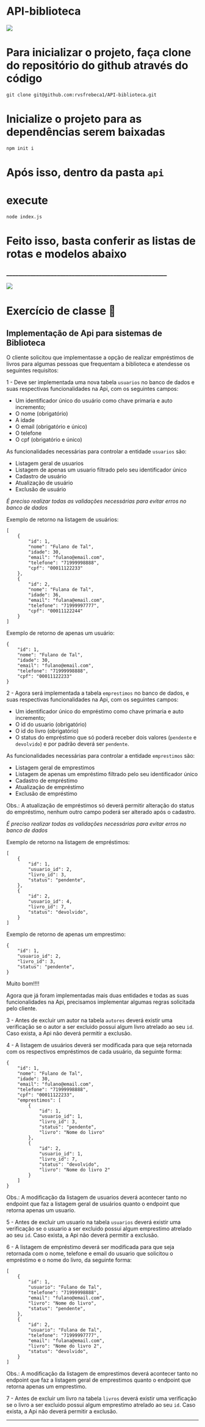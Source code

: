 # API-biblioteca


![](https://i.imgur.com/xG74tOh.png)

# Para inicializar o projeto, faça clone do repositório do github através do código
`git clone git@github.com:rvsfrebeca1/API-biblioteca.git`

# Inicialize o projeto para as dependências serem baixadas
`npm init i`

# Após isso, dentro da pasta `api`
# execute
`node index.js`

# Feito isso, basta conferir as listas de rotas e modelos abaixo




### ______________________________________________________

![](https://i.imgur.com/xG74tOh.png)

# Exercício de classe 🏫

## Implementação de Api para sistemas de Biblioteca



O cliente solicitou que implementasse a opção de realizar empréstimos de livros para algumas pessoas que frequentam a biblioteca e atendesse os seguintes requisitos:

1 - Deve ser implementada uma nova tabela `usuarios` no banco de dados e suas respectivas funcionalidades na Api, com os seguintes campos:

-   Um identificador único do usuário como chave primaria e auto incremento;
-   O nome (obrigatório)
-   A idade
-   O email (obrigatório e único)
-   O telefone
-   O cpf (obrigatório e único)

As funcionalidades necessárias para controlar a entidade `usuarios` são:

-   Listagem geral de usuarios
-   Listagem de apenas um usuario filtrado pelo seu identificador único
-   Cadastro de usuário
-   Atualização de usuário
-   Exclusão de usuário

_É preciso realizar todas as validações necessárias para evitar erros no banco de dados_

Exemplo de retorno na listagem de usuários:

```
[
    {
        "id": 1,
        "nome": "Fulano de Tal",
        "idade": 30,
        "email": "fulano@email.com",
        "telefone": "71999998888",
        "cpf": "00011122233"
    },
    {
        "id": 2,
        "nome": "Fulana de Tal",
        "idade": 36,
        "email": "fulana@email.com",
        "telefone": "71999997777",
        "cpf": "00011122244"
    }
]
```

Exemplo de retorno de apenas um usuário:

```
{
    "id": 1,
    "nome": "Fulano de Tal",
    "idade": 30,
    "email": "fulano@email.com",
    "telefone": "71999998888",
    "cpf": "00011122233"
}
```

2 - Agora será implementada a tabela `emprestimos` no banco de dados, e suas respectivas funcionalidades na Api, com os seguintes campos:

-   Um identificador único do empréstimo como chave primaria e auto incremento;
-   O id do usuario (obrigatório)
-   O id do livro (obrigatório)
-   O status do empréstimo que só poderá receber dois valores (`pendente` e `devolvido`) e por padrão deverá ser `pendente`.

As funcionalidades necessárias para controlar a entidade `emprestimos` são:

-   Listagem geral de emprestimos
-   Listagem de apenas um empréstimo filtrado pelo seu identificador único
-   Cadastro de empréstimo
-   Atualização de empréstimo
-   Exclusão de empréstimo

Obs.: A atualização de empréstimos só deverá permitir alteração do status do empréstimo, nenhum outro campo poderá ser alterado após o cadastro.

_É preciso realizar todas as validações necessárias para evitar erros no banco de dados_

Exemplo de retorno na listagem de empréstimos:

```
[
    {
        "id": 1,
        "usuario_id": 2,
        "livro_id": 3,
        "status": "pendente",
    },
    {
        "id": 2,
        "usuario_id": 4,
        "livro_id": 7,
        "status": "devolvido",
    }
]
```

Exemplo de retorno de apenas um emprestimo:

```
{
    "id": 1,
    "usuario_id": 2,
    "livro_id": 3,
    "status": "pendente",
}
```

Muito bom!!!!

Agora que já foram implementadas mais duas entidades e todas as suas funcionalidades na Api, precisamos implementar algumas regras solicitada pelo cliente.

3 - Antes de excluir um autor na tabela `autores` deverá existir uma verificação se o autor a ser excluido possui algum livro atrelado ao seu `id`. Caso exista, a Api não deverá permitir a exclusão.

4 - A listagem de usuários deverá ser modificada para que seja retornada com os respectivos empréstimos de cada usuário, da seguinte forma:

```
{
    "id": 1,
    "nome": "Fulano de Tal",
    "idade": 30,
    "email": "fulano@email.com",
    "telefone": "71999998888",
    "cpf": "00011122233",
    "emprestimos": [
        {
            "id": 1,
            "usuario_id": 1,
            "livro_id": 3,
            "status": "pendente",
            "livro": "Nome do livro"
        },
        {
            "id": 2,
            "usuario_id": 1,
            "livro_id": 7,
            "status": "devolvido",
            "livro": "Nome do livro 2"
        }
    ]
}
```

Obs.: A modificação da listagem de usuarios deverá acontecer tanto no endpoint que faz a listagem geral de usuários quanto o endpoint que retorna apenas um usuario.

5 - Antes de excluir um usuario na tabela `usuarios` deverá existir uma verificação se o usuario a ser excluido possui algum emprestimo atrelado ao seu `id`. Caso exista, a Api não deverá permitir a exclusão.

6 - A listagem de empréstimo deverá ser modificada para que seja retornada com o nome, telefone e email do usuario que solicitou o empréstimo e o nome do livro, da seguinte forma:

```
[
    {
        "id": 1,
        "usuario": "Fulano de Tal",
        "telefone": "71999998888",
        "email": "fulano@email.com",
        "livro": "Nome do livro",
        "status": "pendente",
    },
    {
        "id": 2,
        "usuario": "Fulana de Tal",
        "telefone": "71999997777",
        "email": "fulana@email.com",
        "livro": "Nome do livro 2",
        "status": "devolvido",
    }
]
```

Obs.: A modificação da listagem de emprestimos deverá acontecer tanto no endpoint que faz a listagem geral de emprestimos quanto o endpoint que retorna apenas um emprestimo.

7 - Antes de excluir um livro na tabela `livros` deverá existir uma verificação se o livro a ser excluido possui algum emprestimo atrelado ao seu `id`. Caso exista, a Api não deverá permitir a exclusão.


---
